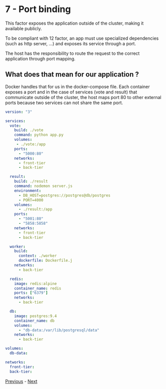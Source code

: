 # 7 - Port binding

This factor exposes the application outside of the cluster, making it available publicly.

To be compliant with 12 factor, an app must use specialized dependencies (such as http server, ...) and exposes its service through a port.

The host has the responsibility to route the request to the correct application through port mapping.

## What does that mean for our application ?

Docker handles that for us in the docker-compose file. Each  container exposes a port and in the case of services (vote and result) that communicate outside of the cluster, the host maps port 80 to other external ports because two services can not share the same port.

```yaml
version: "3"

services:
  vote:
    build: ./vote
    command: python app.py
    volumes:
     - ./vote:/app
    ports:
      - "5000:80"
    networks:
      - front-tier
      - back-tier

  result:
    build: ./result
    command: nodemon server.js
    environment:
      - DB_HOST=postgres://postgres@db/postgres
      - PORT=4000
    volumes:
      - ./result:/app
    ports:
      - "5001:80"
      - "5858:5858"
    networks:
      - front-tier
      - back-tier

  worker:
    build:
      context: ./worker
      dockerfile: Dockerfile.j
    networks:
      - back-tier

  redis:
    image: redis:alpine
    container_name: redis
    ports: ["6379"]
    networks:
      - back-tier

  db:
    image: postgres:9.4
    container_name: db
    volumes:
      - "db-data:/var/lib/postgresql/data"
    networks:
      - back-tier

volumes:
  db-data:

networks:
  front-tier:
  back-tier:
```

[Previous](06_processes.md) - [Next](08_concurrency.md)
